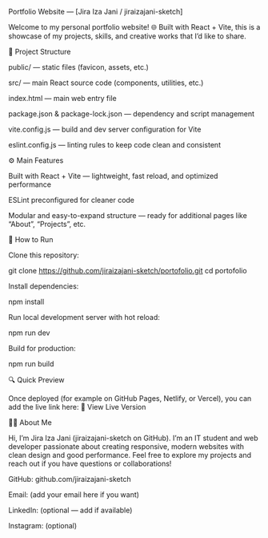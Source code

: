 Portfolio Website — [Jira Iza Jani / jiraizajani-sketch]

Welcome to my personal portfolio website! 🌐
Built with React + Vite, this is a showcase of my projects, skills, and creative works that I’d like to share.

🧩 Project Structure

public/ — static files (favicon, assets, etc.)

src/ — main React source code (components, utilities, etc.)

index.html — main web entry file

package.json & package-lock.json — dependency and script management

vite.config.js — build and dev server configuration for Vite

eslint.config.js — linting rules to keep code clean and consistent

⚙️ Main Features

Built with React + Vite — lightweight, fast reload, and optimized performance

ESLint preconfigured for cleaner code

Modular and easy-to-expand structure — ready for additional pages like “About”, “Projects”, etc.

🚀 How to Run

Clone this repository:

git clone https://github.com/jiraizajani-sketch/portofolio.git
cd portofolio


Install dependencies:

npm install


Run local development server with hot reload:

npm run dev


Build for production:

npm run build

🔍 Quick Preview

Once deployed (for example on GitHub Pages, Netlify, or Vercel), you can add the live link here:
🔗 View Live Version

👩‍💻 About Me

Hi, I’m Jira Iza Jani (jiraizajani-sketch on GitHub).
I’m an IT student and web developer passionate about creating responsive, modern websites with clean design and good performance.
Feel free to explore my projects and reach out if you have questions or collaborations!

GitHub: github.com/jiraizajani-sketch

Email: (add your email here if you want)

LinkedIn: (optional — add if available)

Instagram: (optional)